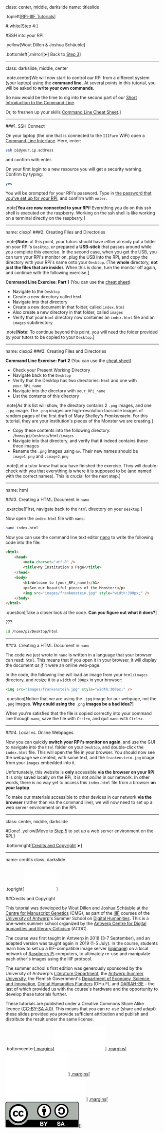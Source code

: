 class: center, middle, darkslide
name: titleslide

.topleft[[RPi-IIIF Tutorials](index.html)] 

#.white[Step 4:]

#SSH into your RPi

.yellow[Wout Dillen & Joshua Schäuble]

.bottomleft[.mirror[&#10148;] Back to [Step 3](step3.html)]

---

class: darkslide, middle, center

.note.center[We will now start to control our RPi from a different system (your laptop) using the **command line.** At several points in this tutorial, you will be asked to **write your own commands.**

So now would be the time to dig into the second part of  our [Short Introduction to the Command Line](commandline.html). 

Or, to freshen up your skills [Command Line Cheat Sheet](cheat.html).]

---

###1. SSH Connect

On your laptop (the one that is connected to the `IIIFarm` WiFi) open a [Command Line Interface](commandline.html#what). Here, enter:

```bash
ssh pi@your.ip.address
```

and confirm with enter.

On your first login to a new resource you will get a security warning. Confirm by typing:
```bash
yes
```

You will be prompted for your RPi's password. Type in [the password that you've set up for your RPi](step2.html#pw), and confirm with `enter`.


.note[**You are now connected to your RPi!** Everything you do on this ssh shell is executed on the raspberry. Working on the ssh shell is like working on a terminal directly on the raspberry.]

---
name: clexp1
###2. Creating Files and Directories

.note[**Note:** at this point, your tutors should have _either_ already put a folder on your RPi's `Desktop`, _or_ prepared a **USB-stick** that passes around while you complete this exercise. In the second case, when you get the USB, you can turn your RPi's monitor on, plug the USB into the RPi, and copy the directory with your RPi's name onto your `Desktop`. (The **whole** directory, **not just the files that are inside**). When this is done, turn the monitor off again, and continue with the following exercise.]

**Command Line Exercise: Part 1** (You can use the [cheat sheet](cheat.html#toc))
* Navigate to the `Desktop` 
* Create a new directory called `html`
* Navigate into that directory
* Create a new document in that folder, called `index.html`
* Also create a new directory in that folder, called `images`
* Verify that your `html` directory now containes an `index.html` file and an `images` subdirectory


.note[**Note:** To continue beyond this point, you will need the folder provided by your tutors to be copied to your `Desktop`.]

---
name: clexp2
###2. Creating Files and Directories

**Command Line Exercise: Part 2** (You can use the [cheat sheet](cheat.html#toc))

* Check your Present Working Directory
* Navigate back to the `Desktop`
* Verify that the Desktop has two directories: `html` and one with `your_RPi_name`
* Navigate into the directory with `your_RPi_name`
* List the contents of this directory

.note[As this list will show, the directory contains 2 `.png` images, and one `.jpg` image. The `.png` images are high-resolution facsimile images of random pages of the first draft of Mary Shelley's _Frankenstein_. For this tutorial, they are your institution's pieces of the Monster we are creating.] 

* Copy these contents into the following directory: `/home/pi/Desktop/html/images`
* Navigate into that directory, and verify that it indeed contains these three images
* Rename the `.png` images using `mv`. Their new names should be `image1.png` and `.image2.png`

.note[Let a tutor know that you have finished the exercise. They will double-check with you that everything is where it is supposed to be (and named with the correct names). This is crucial for the next step.]


---

name: html

###3. Creating a HTML Document in `nano`

.exercise[First, navigate back to the `html` directory on your `Desktop`.]

Now open the `index.html` file with `nano`:

```bash
nano index.html
```

Now you can use the command line text editor [nano](step3.html#nano) to write the following code into the file:

```html
<html>
    <head>
        <meta charset="utf-8" />
        <title>My Institution's Page</title>
    </head>
    <body>
        <h1>Welcome to [your_RPi_name]</h1>
        <p>See our beautiful pieces of the Monster:</p>
        <img src="images/frankenstein.jpg" style="width:300px;" />
    </body>
</html>
```

.question[Take a closer look at the code. **Can you figure out what it does?**]

???
```bash
cd /home/pi/Desktop/html
```
---

###3. Creating a HTML Document in `nano`

The code we just wrote  in `nano` is written in a language that your browser can read: `html`. This means that if you open it in your browser, it will display the document _as if_ it were an online web-page. 

In the code, the following line will load an image from your `html/images` directory, and resize it to a `width` of `300px` in your browser:

```html        
<img src="images/frankenstein.jpg" style="width:300px;" />
```

.question[Notice that we are using the `.jpg` image for our webpage, not the `.png` images. **Why could using the** `.png` **images be a bad idea?**]

When you're satisfied that the file is copied correctly into your command line through `nano`, save the file with `Ctrl+o`, and quit `nano` with `Ctrl+x`.

---

###4. Local vs. Online Webpages.

Now you can quickly **switch your RPi's monitor on again**, and use the GUI to navigate into the `html` folder on your `Desktop`, and double-click the `index.html` file. This will open the file in your browser. You should now see the webpage we created, with some text, and the `frankenstein.jpg` image from your `images` embedded into it.

Unfortunately, this website is **only** accessible **via the browser on your RPi**. It is only saved locally on the RPi, it is not _online_ in our network. In other words, there is no way yet to access this `index.html` file from a browser **on your laptop**.

To make our materials accessible to other devices in our network **via the browser** (rather than via the command line), we will now need to set up a web server environment on the RPi. 

---
class: center, middle, darkslide

#Done!
.yellow[Move to [Step 5](step5.html) to set up a web server environment on the RPi.]

.bottomright[[Credits and Copyright](#credits) &#10148;]

---

name: credits
class: darkslide

.topright[[![UAntwerpen](img/logos/ua.svg)](https://www.uantwerpen.be/)]

##Credits and Copyright

This tutorial was developed by Wout Dillen and Joshua Schäuble at the [Centre for Manuscript Genetics](https://www.uantwerpen.be/en/research-groups/centre-for-manuscript-genetics/) (CMG), as part of the [IIIF](https://iiif.io) courses of the [University of Antwerp](https://www.uantwerpen.be/)'s Summer School on [Digital Humanities](https://www.uantwerpen.be/en/summer-schools/digital-humanities--/). This is a one-week summer school organized by the [Antwerp Centre for Digital humanities and literary Criticism](https://www.uantwerpen.be/en/research-groups/digitalhumanities/) (ACDC). 

The course was first taught in Antwerp in 2018 (3-7 September), and an adapted version was taught again in 2019 (1-5 July). In the course, students learn how to set up a IIIF-compatible image server ([iipimage](http://iipimage.sourceforge.net)) on a local network of [Raspberry Pi](https://www.raspberrypi.org) computers, to ultimately re-use and manipulate each other's images using the IIIF protocol. 

The summer school's first edition was generously sponsored by the University of Antwerp's [Literature Department](https://www.uantwerpen.be/en/faculties/faculty-of-arts/research-and-valoris/departments/department-of-literature/), the [Antwerp Summer University](https://www.uantwerpen.be/en/education/international/international-students/antwerp-summer-university/), the Flemish Government's [Department of Economy, Science, and Innovation](https://www.ewi-vlaanderen.be), [Digital Humanities Flanders](http://uahost.uantwerpen.be/platformdh/index.php/dhu-f/) (DHu.F), and [DARIAH-BE](http://be.dariah.eu) – the last of which provided us with the course's hardware and the opportunity to develop these tutorials further. 

These tutorials are published under a Creative Commons Share Alike licence ([CC-BY-SA 4.0](https://creativecommons.org/licenses/by-sa/4.0/)). This means that you can re-use (share and adapt) these slides provided you provide sufficient attribution and publish and distribute the result under the same license.

.bottomcenter[[.margins[![Digital Humanities Flanders](img/logos/dhuf.svg)]](http://uahost.uantwerpen.be/platformdh/index.php/dhu-f/) [.margins[![ewi-vlaanderen](img/logos/ewi.svg)]](https://www.ewi-vlaanderen.be) [.margins[![DARIAH-BE](img/logos/dariah.svg)]](http://be.dariah.eu) [.margins[![CC-BY-SA 4.0](img/logos/ccbysa.svg)]](https://creativecommons.org/licenses/by-sa/4.0/)]